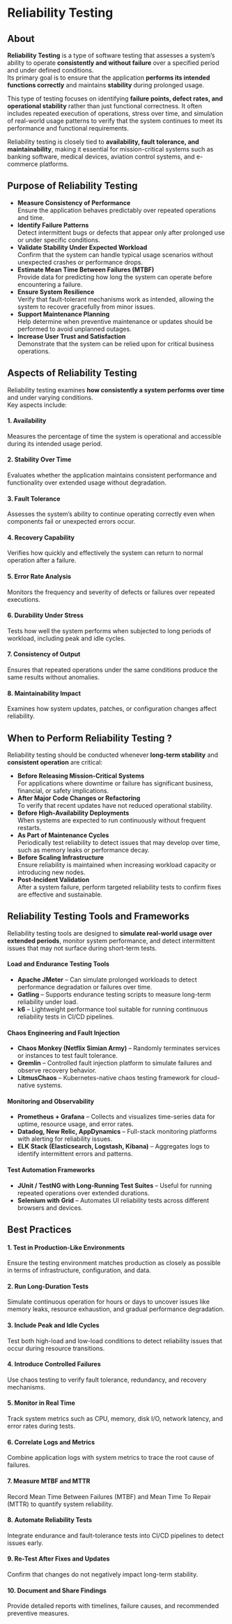 # Reliability Testing

## About

**Reliability Testing** is a type of software testing that assesses a system’s ability to operate **consistently and without failure** over a specified period and under defined conditions.\
Its primary goal is to ensure that the application **performs its intended functions correctly** and maintains **stability** during prolonged usage.

This type of testing focuses on identifying **failure points, defect rates, and operational stability** rather than just functional correctness. It often includes repeated execution of operations, stress over time, and simulation of real-world usage patterns to verify that the system continues to meet its performance and functional requirements.

Reliability testing is closely tied to **availability, fault tolerance, and maintainability**, making it essential for mission-critical systems such as banking software, medical devices, aviation control systems, and e-commerce platforms.

## Purpose of Reliability Testing

* **Measure Consistency of Performance**\
  Ensure the application behaves predictably over repeated operations and time.
* **Identify Failure Patterns**\
  Detect intermittent bugs or defects that appear only after prolonged use or under specific conditions.
* **Validate Stability Under Expected Workload**\
  Confirm that the system can handle typical usage scenarios without unexpected crashes or performance drops.
* **Estimate Mean Time Between Failures (MTBF)**\
  Provide data for predicting how long the system can operate before encountering a failure.
* **Ensure System Resilience**\
  Verify that fault-tolerant mechanisms work as intended, allowing the system to recover gracefully from minor issues.
* **Support Maintenance Planning**\
  Help determine when preventive maintenance or updates should be performed to avoid unplanned outages.
* **Increase User Trust and Satisfaction**\
  Demonstrate that the system can be relied upon for critical business operations.

## Aspects of Reliability Testing

Reliability testing examines **how consistently a system performs over time** and under varying conditions.\
Key aspects include:

#### 1. **Availability**

Measures the percentage of time the system is operational and accessible during its intended usage period.

#### 2. **Stability Over Time**

Evaluates whether the application maintains consistent performance and functionality over extended usage without degradation.

#### 3. **Fault Tolerance**

Assesses the system’s ability to continue operating correctly even when components fail or unexpected errors occur.

#### 4. **Recovery Capability**

Verifies how quickly and effectively the system can return to normal operation after a failure.

#### 5. **Error Rate Analysis**

Monitors the frequency and severity of defects or failures over repeated executions.

#### 6. **Durability Under Stress**

Tests how well the system performs when subjected to long periods of workload, including peak and idle cycles.

#### 7. **Consistency of Output**

Ensures that repeated operations under the same conditions produce the same results without anomalies.

#### 8. **Maintainability Impact**

Examines how system updates, patches, or configuration changes affect reliability.

## When to Perform Reliability Testing ?

Reliability testing should be conducted whenever **long-term stability** and **consistent operation** are critical:

* **Before Releasing Mission-Critical Systems**\
  For applications where downtime or failure has significant business, financial, or safety implications.
* **After Major Code Changes or Refactoring**\
  To verify that recent updates have not reduced operational stability.
* **Before High-Availability Deployments**\
  When systems are expected to run continuously without frequent restarts.
* **As Part of Maintenance Cycles**\
  Periodically test reliability to detect issues that may develop over time, such as memory leaks or performance decay.
* **Before Scaling Infrastructure**\
  Ensure reliability is maintained when increasing workload capacity or introducing new nodes.
* **Post-Incident Validation**\
  After a system failure, perform targeted reliability tests to confirm fixes are effective and sustainable.

## Reliability Testing Tools and Frameworks

Reliability testing tools are designed to **simulate real-world usage over extended periods**, monitor system performance, and detect intermittent issues that may not surface during short-term tests.

#### **Load and Endurance Testing Tools**

* **Apache JMeter** – Can simulate prolonged workloads to detect performance degradation or failures over time.
* **Gatling** – Supports endurance testing scripts to measure long-term reliability under load.
* **k6** – Lightweight performance tool suitable for running continuous reliability tests in CI/CD pipelines.

#### **Chaos Engineering and Fault Injection**

* **Chaos Monkey (Netflix Simian Army)** – Randomly terminates services or instances to test fault tolerance.
* **Gremlin** – Controlled fault injection platform to simulate failures and observe recovery behavior.
* **LitmusChaos** – Kubernetes-native chaos testing framework for cloud-native systems.

#### **Monitoring and Observability**

* **Prometheus + Grafana** – Collects and visualizes time-series data for uptime, resource usage, and error rates.
* **Datadog, New Relic, AppDynamics** – Full-stack monitoring platforms with alerting for reliability issues.
* **ELK Stack (Elasticsearch, Logstash, Kibana)** – Aggregates logs to identify intermittent errors and patterns.

#### **Test Automation Frameworks**

* **JUnit / TestNG with Long-Running Test Suites** – Useful for running repeated operations over extended durations.
* **Selenium with Grid** – Automates UI reliability tests across different browsers and devices.

## Best Practices

#### 1. **Test in Production-Like Environments**

Ensure the testing environment matches production as closely as possible in terms of infrastructure, configuration, and data.

#### 2. **Run Long-Duration Tests**

Simulate continuous operation for hours or days to uncover issues like memory leaks, resource exhaustion, and gradual performance degradation.

#### 3. **Include Peak and Idle Cycles**

Test both high-load and low-load conditions to detect reliability issues that occur during resource transitions.

#### 4. **Introduce Controlled Failures**

Use chaos testing to verify fault tolerance, redundancy, and recovery mechanisms.

#### 5. **Monitor in Real Time**

Track system metrics such as CPU, memory, disk I/O, network latency, and error rates during tests.

#### 6. **Correlate Logs and Metrics**

Combine application logs with system metrics to trace the root cause of failures.

#### 7. **Measure MTBF and MTTR**

Record Mean Time Between Failures (MTBF) and Mean Time To Repair (MTTR) to quantify system reliability.

#### 8. **Automate Reliability Tests**

Integrate endurance and fault-tolerance tests into CI/CD pipelines to detect issues early.

#### 9. **Re-Test After Fixes and Updates**

Confirm that changes do not negatively impact long-term stability.

#### 10. **Document and Share Findings**

Provide detailed reports with timelines, failure causes, and recommended preventive measures.
